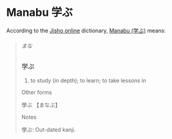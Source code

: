 # Manabu 学ぶ

According to the [Jisho online][1] dictionary, [Manabu (学ぶ)][2] means:

> ###### まな
> ### 学ぶ
> 1. to study (in depth); to learn; to take lessons in
> 
> Other forms
> 
> 學ぶ 【まなぶ】
> 
> Notes
> 
> 學ぶ: Out-dated kanji.

[1]: https://jisho.org/ "Jisho"
[2]: https://jisho.org/word/%E5%AD%A6%E3%81%B6 "Jisho: Manabu 学ぶ"